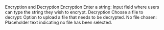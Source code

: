 Encryption and Decryption
Encryption
Enter a string: Input field where users can type the string they wish to encrypt.
Decryption
Choose a file to decrypt: Option to upload a file that needs to be decrypted.
No file chosen: Placeholder text indicating no file has been selected.